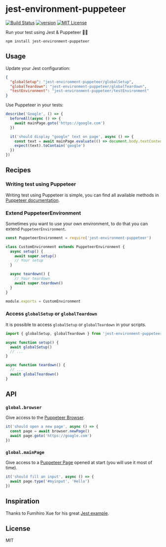 # jest-environment-puppeteer

[![Build Status][build-badge]][build]
[![version][version-badge]][package]
[![MIT License][license-badge]][license]

Run your test using Jest & Puppeteer 🎪✨

```
npm install jest-environment-puppeteer
```

## Usage

Update your Jest configuration:

```json
{
  "globalSetup": "jest-environment-puppeteer/globalSetup",
  "globalTeardown": "jest-environment-puppeteer/globalTeardown",
  "testEnvironment": "jest-environment-puppeteer/testEnvironment"
}
```

Use Puppeteer in your tests:

```js
describe('Google', () => {
  beforeAll(async () => {
    await mainPage.goto('https://google.com')
  })

  it('should display "google" text on page', async () => {
    const text = await mainPage.evaluate(() => document.body.textContent)
    expect(text).toContain('google')
  })
})
```

## Recipes

### Writing test using Puppeteer

Writing test using Puppeteer is simple, you can find all available methods in [Puppeteer documentation](https://github.com/GoogleChrome/puppeteer/blob/master/docs/api.md).

### Extend PuppeteerEnvironment

Sometimes you want to use your own environment, to do that you can extend `PuppeteerEnvironment`.

```js
const PuppeteerEnvironment = require('jest-environment-puppeteer')

class CustomEnvironment extends PuppeteerEnvironment {
  async setup() {
    await super.setup()
    // Your setup
  }

  async teardown() {
    // Your teardown
    await super.teardown()
  }
}

module.exports = CustomEnvironment
```

### Access `globalSetup` or `globalTeardown`

It is possible to access `globalSetup` or `globalTeardown` in your scripts.

```js
import { globalSetup, globalTeardown } from 'jest-environment-puppeteer'

async function setup() {
  await globalSetup()
  // ...
}

async function teardown() {
  // ...
  await globalTeardown()
}
```

## API

### `global.browser`

Give access to the [Puppeteer Browser](https://github.com/GoogleChrome/puppeteer/blob/master/docs/api.md#class-browser).

```js
it('should open a new page', async () => {
  const page = await browser.newPage()
  await page.goto('https://google.com')
})
```

### `global.mainPage`

Give access to a [Puppeteer Page](https://github.com/GoogleChrome/puppeteer/blob/master/docs/api.md#class-page) opened at start (you will use it most of time).

```js
it('should fill an input', async () => {
  await page.type('#myinput', 'Hello')
})
```

## Inspiration

Thanks to Fumihiro Xue for his great [Jest example](https://github.com/xfumihiro/jest-puppeteer-example).

## License

MIT

[build-badge]: https://img.shields.io/travis/smooth-code/jest-environment-puppeteer.svg?style=flat-square
[build]: https://travis-ci.org/smooth-code/jest-environment-puppeteer
[version-badge]: https://img.shields.io/npm/v/jest-environment-puppeteer.svg?style=flat-square
[package]: https://www.npmjs.com/package/jest-environment-puppeteer
[license-badge]: https://img.shields.io/npm/l/jest-environment-puppeteer.svg?style=flat-square
[license]: https://github.com/smooth-code/jest-environment-puppeteer/blob/master/LICENSE
